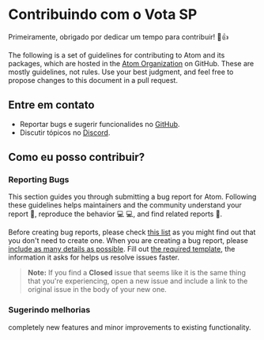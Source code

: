 # Contribuindo com o Vota SP

Primeiramente, obrigado por dedicar um tempo para contribuir! :tada::+1:

The following is a set of guidelines for contributing to Atom and its packages, which are hosted in the [Atom Organization](https://github.com/atom) on GitHub. These are mostly guidelines, not rules. Use your best judgment, and feel free to propose changes to this document in a pull request.

## Entre em contato

* Reportar bugs e sugerir funcionalides no [GitHub](https://github.com/Minhacps/votasp/projects).
* Discutir tópicos no [Discord](https://discord.gg/GFBTFC4).

## Como eu posso contribuir?

### Reporting Bugs

This section guides you through submitting a bug report for Atom. Following these guidelines helps maintainers and the community understand your report :pencil:, reproduce the behavior :computer: :computer:, and find related reports :mag_right:.

Before creating bug reports, please check [this list](#before-submitting-a-bug-report) as you might find out that you don't need to create one. When you are creating a bug report, please [include as many details as possible](#how-do-i-submit-a-good-bug-report). Fill out [the required template](ISSUE_TEMPLATE.md), the information it asks for helps us resolve issues faster.

> **Note:** If you find a **Closed** issue that seems like it is the same thing that you're experiencing, open a new issue and include a link to the original issue in the body of your new one.

### Sugerindo melhorias

completely new features and minor improvements to existing functionality.
